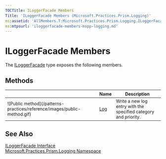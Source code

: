 ```yaml
---
TOCTitle: ILoggerFacade Members
Title: 'ILoggerFacade Members (Microsoft.Practices.Prism.Logging)'
ms:assetid: 'AllMembers.T:Microsoft.Practices.Prism.Logging.ILoggerFacade'
ms:mtpsurl: 'iloggerfacade-members-mspp-logging.md'
---
```



# ILoggerFacade Members

The [ILoggerFacade](/patterns-practices/reference/iloggerfacade-interface-mspp-logging) type exposes the following members.

## Methods


<table>

<thead>
<tr class="header">
<th> </th>
<th>Name</th>
<th>Description</th>
</tr>
</thead>
<tbody>
<tr class="odd">
<td>![Public method](/patterns-practices/reference/images/public-method.gif)</td>
<td><a href="/patterns-practices/reference/iloggerfacade-log-method-mspp-logging">Log</a></td>
<td><div class="summary">
Write a new log entry with the specified category and priority.
</div></td>
</tr>
</tbody>
</table>

## See Also

[ILoggerFacade Interface](/patterns-practices/reference/iloggerfacade-interface-mspp-logging)<br/>
[Microsoft.Practices.Prism.Logging Namespace](/patterns-practices/reference/mspp-logging-namespace)<br/>